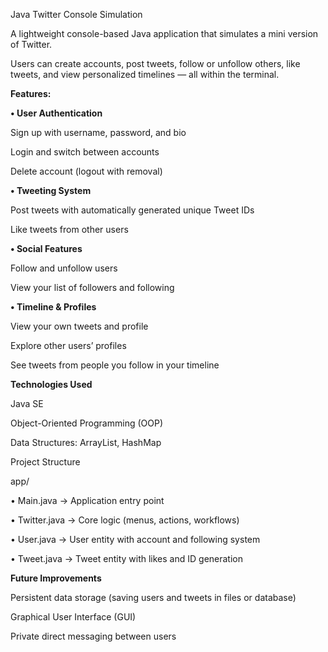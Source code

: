 Java Twitter Console Simulation



A lightweight console-based Java application that simulates a mini version of Twitter.

Users can create accounts, post tweets, follow or unfollow others, like tweets, and view personalized timelines — all within the terminal.



**Features:**



**• User Authentication**



Sign up with username, password, and bio



Login and switch between accounts



Delete account (logout with removal)



**• Tweeting System**



Post tweets with automatically generated unique Tweet IDs



Like tweets from other users



**• Social Features**



Follow and unfollow users



View your list of followers and following



**• Timeline \& Profiles**



View your own tweets and profile



Explore other users’ profiles



See tweets from people you follow in your timeline



**Technologies Used**



Java SE



Object-Oriented Programming (OOP)



Data Structures: ArrayList, HashMap



Project Structure



app/

• Main.java → Application entry point

• Twitter.java → Core logic (menus, actions, workflows)

• User.java → User entity with account and following system

• Tweet.java → Tweet entity with likes and ID generation





**Future Improvements**



Persistent data storage (saving users and tweets in files or database)



Graphical User Interface (GUI)



Private direct messaging between users


